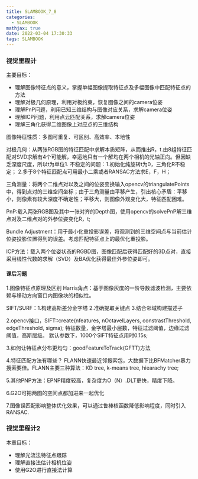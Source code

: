 ```yaml
---
title: SLAMBOOK_7_8
categories:
  - SLAMBOOK
mathjax: true
date: 2022-03-04 17:30:33
tags: SLAMBOOK
---
```



### 视觉里程计
主要目标：
- 理解图像特征点的意义，掌握单幅图像提取特征点及多幅图像中匹配特征点的方法
- 理解对极几何原理，利用对极约束，恢复图像之间的camera位姿
- 理解PnP问题，利用已知三维结构与图像对应关系，求解camera位姿
- 理解ICP问题，利用点云匹配关系，求解camera位姿
- 理解三角化获得二维图像上对应点的三维结构

图像特征性质：多图可重复、可区别、高效率、本地性

对极几何：从两张RGB图的特征匹配中求解本质矩阵，从而推出R，t.由8组特征匹配对SVD求解有4个可能解，幸运地只有一个解均在两个相机的光轴正向。但因缺乏深度尺度，所以t为单位1. 
不稳定的问题：1.初始化纯旋转t为0，三角化R不稳定； 2.多于8个特征匹配点可用最小二乘或者RANSAC方法求E，F，H；

三角测量：将两个二维点对以及之间的位姿变换输入opencv的triangulatePoints中，得到点对的三维空间坐标；由于三角测量由平移产生，引出核心矛盾：平移小，则像素有较大深度不确定性；平移大，则图像外观变化大，特征匹配困难。

PnP:载入两张RGB图及其中一张对齐的Depth图，使用opencv的solvePnP解三维点对及二维点对的外参位姿变化R，t;

Bundle Adjustment：用于最小化重投影误差，将观测到的三维空间点与当前估计位姿投影位置得到的误差。考虑匹配特征点上的最优化重投影。

ICP方法：载入两个位姿状态的RGBD图，图像匹配后获得匹配好的3D点对，直接采用线性代数的求解（SVD）及BA优化获得最佳外参位姿即可。

#### 课后习题
1.图像特征点原理及区别
Harris角点：基于图像灰度的一阶导数滤波检测，主要依赖与移动方向窗口内图像块的相似性。

SIFT/SURF：1.构建高斯差分金字塔 2.准确提取关键点 3.结合邻域构建描述子

2.opencv接口，SIFT::create(nfeatures, nOctavelLayers, constrastThreshold, edgeThreshold, sigma);
特征数量，金字塔最小层数，特征过滤阈值，边缘过滤阈值，高斯层级。
默认参数下，1000个SIFT特征点用时0.15s;

3.如何让特征点分布更均匀：goodFeatureToTrack(GFTT)方法

4.特征匹配方法有哪些？
FLANN快速最近邻搜索包，大数据下比BFMatcher暴力搜索要佳。FLANN主要三种算法：KD tree, k-means tree, hiearachy tree;

5.其他PNP方法：EPNP精度较高，复杂度为O（N）.DLT更快，精度下降。

6.G2O可把两图的空间点都加进来一起优化

7.图像误匹配影响整体优化效果，可以通过鲁棒核函数降低影响程度，同时引入RANSAC.

### 视觉里程计2
本章目标：
- 理解光流法特征点跟踪
- 理解直接法估计相机位姿
- 使用G2O进行直接法计算

